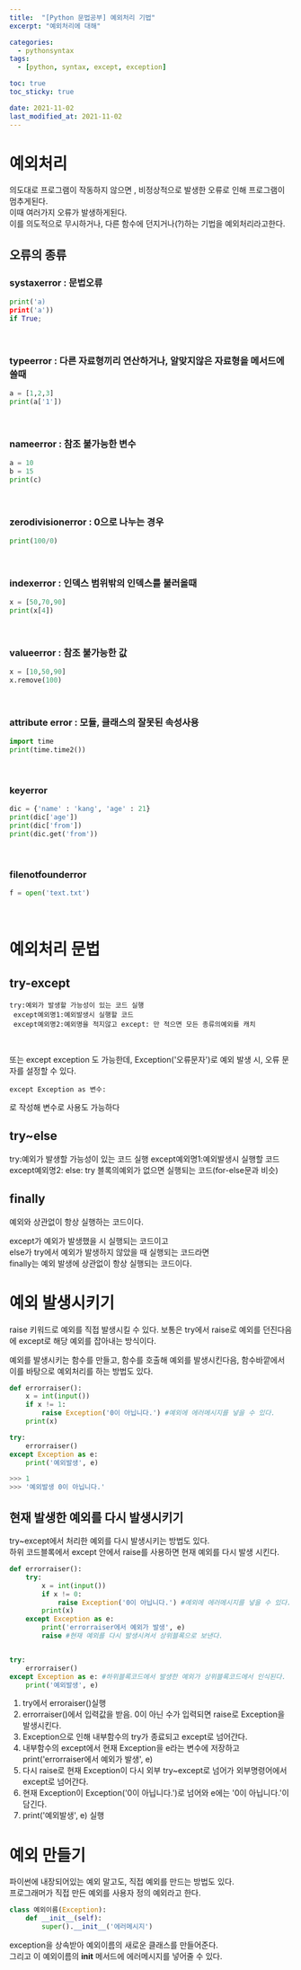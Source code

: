 ```yaml
---
title:  "[Python 문법공부] 예외처리 기법"
excerpt: "예외처리에 대해"

categories:
  - pythonsyntax
tags:
  - [python, syntax, except, exception]

toc: true
toc_sticky: true

date: 2021-11-02
last_modified_at: 2021-11-02
---
```


# 예외처리

의도대로 프로그램이 작동하지 않으면 , 비정상적으로 발생한 오류로 인해 프로그램이 멈추게된다.  
이때 여러가지 오류가 발생하게된다.  
이를 의도적으로 무시하거나, 다른 함수에 던지거나(?)하는 기법을 예외처리라고한다.

## 오류의 종류

### systaxerror : 문법오류

```python
print('a)
print('a'))
if True;
```

<br>

### typeerror : 다른 자료형끼리 연산하거나, 알맞지않은 자료형을 메서드에 쓸때 

```python
a = [1,2,3]
print(a['1'])
```

<br>

### nameerror : 참조 불가능한 변수

```python
a = 10
b = 15
print(c)
```

<br>

### zerodivisionerror : 0으로 나누는 경우

```python
print(100/0)
```

<br>


### indexerror : 인덱스 범위밖의 인덱스를 불러올때

```python
x = [50,70,90]
print(x[4])
```

<br>

### valueerror : 참조 불가능한 값
 
```python
x = [10,50,90]
x.remove(100)
```

<br>

### attribute error : 모듈, 클래스의 잘못된 속성사용
 
```python 
import time
print(time.time2())
```

<br>

### keyerror

```python
dic = {'name' : 'kang', 'age' : 21}
print(dic['age'])
print(dic['from'])
print(dic.get('from'))
```

<br>

### filenotfounderror

```python 
f = open('text.txt')
```

<br>



# 예외처리 문법

## try-except

```
try:예외가 발생할 가능성이 있는 코드 실행
 except예외명1:예외발생시 실행할 코드
 except예외명2:예외명을 적지않고 except: 만 적으면 모든 종류의예외를 캐치
```

<br>

또는 except exception 도 가능한데, Exception('오류문자')로 예외 발생 시, 오류 문자를 설정할 수 있다.

```
except Exception as 변수:
```

로 작성해 변수로 사용도 가능하다

## try~else
try:예외가 발생할 가능성이 있는 코드 실행
except예외명1:예외발생시 실행할 코드
except예외명2:
else: try 블록의예외가 없으면 실행되는 코드(for-else문과 비슷)



## finally
예외와 상관없이 항상 실행하는 코드이다.  

except가 예외가 발생했을 시 실행되는 코드이고   
else가 try에서 예외가 발생하지 않았을 때 실행되는 코드라면  
finally는 예외 발생에 상관없이 항상 실행되는 코드이다. 


# 예외 발생시키기

raise 키워드로 예외를 직접 발생시킬 수 있다. 
보통은 try에서 raise로 예외를 던진다음에
except로 해당 예외를 잡아내는 방식이다.

예외를 발생시키는 함수를 만들고, 함수를 호출해 예외를 발생시킨다음, 함수바깥에서 이를 바탕으로
예외처리를 하는 방법도 있다. 

```python
def errorraiser():
    x = int(input())
    if x != 1:
        raise Exception('0이 아닙니다.') #예외에 에러메시지를 넣을 수 있다.
    print(x)

try:
    errorraiser()
except Exception as e:
    print('예외발생', e)

>>> 1
>>> '예외발생 0이 아닙니다.'    
```

## 현재 발생한 예외를 다시 발생시키기

try~except에서 처리한 예외를 다시 발생시키는 방법도 있다.   
하위 코드블록에서 except 안에서 raise를 사용하면 현재 예외를 다시 발생 시킨다.

```python
def errorraiser():
    try:
        x = int(input())
        if x != 0:
            raise Exception('0이 아닙니다.') #예외에 에러메시지를 넣을 수 있다.
        print(x)
    except Exception as e:
        print('errorraiser에서 예외가 발생', e)
        raise #현재 예외를 다시 발생시켜서 상위블록으로 보낸다.


try:
    errorraiser()
except Exception as e: #하위블록코드에서 발생한 예외가 상위블록코드에서 인식된다.
    print('예외발생', e)
```

1. try에서 erroraiser()실행
2. errorraiser()에서 입력값을 받음. 0이 아닌 수가 입력되면 raise로 Exception을 발생시킨다.
3. Exception으로 인해 내부함수의 try가 종료되고 except로 넘어간다.
4. 내부함수의 except에서 현재 Exception을 e라는 변수에 저장하고 print('errorraiser에서 예외가 발생', e)
5. 다시 raise로 현재 Exception이 다시 외부 try~except로 넘어가 외부명령어에서 except로 넘어간다.
6. 현재 Exception이 Exception('0이 아닙니다.')로 넘어와 e에는 '0이 아닙니다.'이 담긴다.
7. print('예외발생', e) 실행


# 예외 만들기

파이썬에 내장되어있는 예외 말고도, 직접 예외를 만드는 방법도 있다.  
프로그래머가 직접 만든 예외를 사용자 정의 예외라고 한다.  

```python
class 예외이름(Exception):
    def __init__(self):
        super().__init__('에러메시지')
```

exception을 상속받아 예외이름의 새로운 클래스를 만들어준다.  
그리고 이 예외이름의 __init__ 메서드에 에러메시지를 넣어줄 수 있다. 

